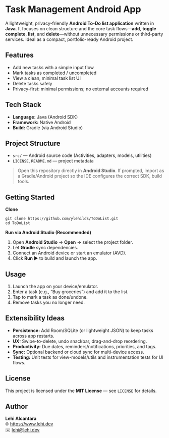 # Task Management Android App

A lightweight, privacy-friendly **Android To-Do list application** written in **Java**. It focuses on clean structure and the core task flows—**add**, **toggle complete**, **list**, and **delete**—without unnecessary permissions or third-party services. Ideal as a compact, portfolio-ready Android project.

## Features
- Add new tasks with a simple input flow
- Mark tasks as completed / uncompleted
- View a clean, minimal task list UI
- Delete tasks safely
- Privacy-first: minimal permissions; no external accounts required

## Tech Stack
- **Language:** Java (Android SDK)
- **Framework:** Native Android
- **Build:** Gradle (via Android Studio)

## Project Structure
- `src/` — Android source code (Activities, adapters, models, utilities)
- `LICENSE`, `README.md` — project metadata

> Open this repository directly in **Android Studio**. If prompted, import as a Gradle/Android project so the IDE configures the correct SDK, build tools.

## Getting Started
**Clone**

    git clone https://github.com/ylehilds/ToDoList.git
    cd ToDoList

**Run via Android Studio (Recommended)**
1. Open **Android Studio** → **Open** → select the project folder.
2. Let **Gradle** sync dependencies.
3. Connect an Android device or start an emulator (AVD).
4. Click **Run ▶** to build and launch the app.

## Usage
1. Launch the app on your device/emulator.
2. Enter a task (e.g., “Buy groceries”) and add it to the list.
3. Tap to mark a task as done/undone.
4. Remove tasks you no longer need.

## Extensibility Ideas
- **Persistence:** Add Room/SQLite (or lightweight JSON) to keep tasks across app restarts.
- **UX:** Swipe-to-delete, undo snackbar, drag-and-drop reordering.
- **Productivity:** Due dates, reminders/notifications, priorities, and tags.
- **Sync:** Optional backend or cloud sync for multi-device access.
- **Testing:** Unit tests for view-models/utils and instrumentation tests for UI flows.

## License
This project is licensed under the **MIT License** — see `LICENSE` for details.

## Author
**Lehi Alcantara**  
🌐 https://www.lehi.dev  
✉️ lehi@lehi.dev
